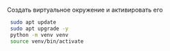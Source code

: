Создать виртуальное окружение и активировать его
```bash
 sudo apt update
 sudo apt upgrade -y
 python -m venv venv
 source venv/bin/activate
```
